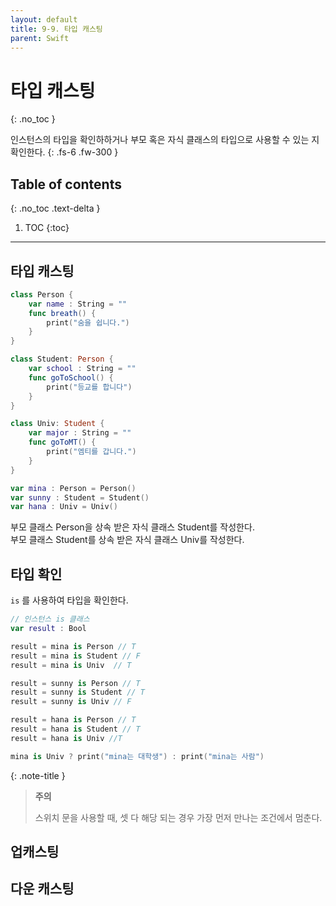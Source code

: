 ```yaml
---
layout: default
title: 9-9. 타입 캐스팅 
parent: Swift
---
```



# 타입 캐스팅  
{: .no_toc }

인스턴스의 타입을 확인하하거나 부모 혹은 자식 클래스의 타입으로 사용할 수 있는 지 확인한다. 
{: .fs-6 .fw-300 }




## Table of contents
{: .no_toc .text-delta }

1. TOC
{:toc}

---


## 타입 캐스팅

```swift
class Person {
    var name : String = ""
    func breath() {
        print("숨을 쉽니다.")
    }
}

class Student: Person {
    var school : String = ""
    func goToSchool() {
        print("등교를 합니다")
    }
}

class Univ: Student {
    var major : String = ""
    func goToMT() {
        print("엠티를 갑니다.")
    }
}

var mina : Person = Person()
var sunny : Student = Student()
var hana : Univ = Univ()
```

부모 클래스 Person을 상속 받은 자식 클래스 Student를 작성한다. </br>
부모 클래스 Student를 상속 받은 자식 클래스 Univ를 작성한다.


## 타입 확인 

`is` 를 사용하여 타입을 확인한다. 

```swift
// 인스턴스 is 클래스 
var result : Bool

result = mina is Person // T
result = mina is Student // F
result = mina is Univ  // T

result = sunny is Person // T
result = sunny is Student // T
result = sunny is Univ // F

result = hana is Person // T
result = hana is Student // T
result = hana is Univ //T

mina is Univ ? print("mina는 대학생") : print("mina는 사람")
```

{: .note-title }
> **주의**
>
> 스위치 문을 사용할 때, 셋 다 해당 되는 경우 가장 먼저 만나는 조건에서 멈춘다. 


## 업캐스팅

## 다운 캐스팅 


